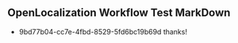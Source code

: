 ## OpenLocalization Workflow Test MarkDown
* 9bd77b04-cc7e-4fbd-8529-5fd6bc19b69d thanks!

<!--HONumber=Aug16_HO3-->


